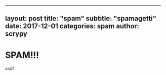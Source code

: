 
---
layout: post
title:  "spam"
subtitle: "spamagetti"
date:   2017-12-01
categories: spam
author: scrypy
---
# SPAM!!!
asdf
